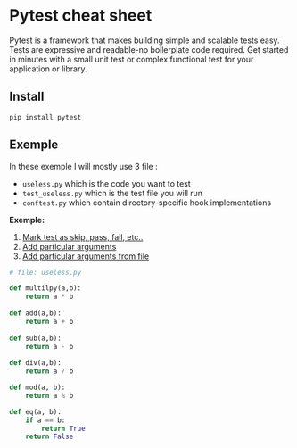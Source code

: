 # Pytest cheat sheet

Pytest is a framework that makes building simple and scalable tests easy. Tests are expressive and readable-no boilerplate code required. Get started in minutes with a small unit test or complex functional test for your application or library.

## Install

	pip install pytest
	
## Exemple

In these exemple I will mostly use 3 file :
- `useless.py` which is the code you want to test
- `test_useless.py` which is the test file you will run
- `conftest.py` which contain directory-specific hook implementations


**Exemple:**
1. [Mark test as skip, pass, fail, etc..]()
2. [Add particular arguments]()
3. [Add particular arguments from file]()


```python
# file: useless.py

def multilpy(a,b):
	return a * b
	
def add(a,b):
	return a + b
	
def sub(a,b):
	return a - b
	
def div(a,b):
	return a / b

def mod(a, b):
	return a % b

def eq(a, b):
	if a == b:
		return True
	return False
```